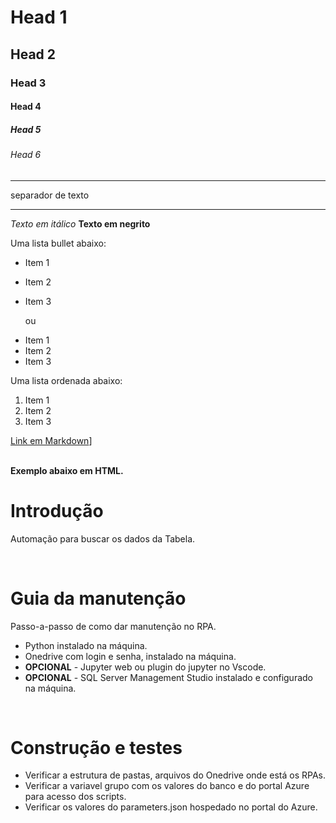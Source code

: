 # Head 1

## Head 2

### Head 3

#### Head 4

##### Head 5

###### Head 6

---

separador de texto

---

_Texto em itálico_
**Texto em negrito**

Uma lista bullet abaixo:

- Item 1
- Item 2
- Item 3

  ou

* Item 1
* Item 2
* Item 3

Uma lista ordenada abaixo:

1. Item 1
2. Item 2
3. Item 3

[Link em Markdown](https://google.com)]

</br>
<b>Exemplo abaixo em HTML.</b>

# Introdução

<p>Automação para buscar os dados da Tabela.</p>
<br/>

# Guia da manutenção

<p>Passo-a-passo de como dar manutenção no RPA.</p>
<ul>
    <li>Python instalado na máquina.</li>
    <li>Onedrive com login e senha, instalado na máquina.</li>
    <li><b>OPCIONAL</b> - Jupyter web ou plugin do jupyter no Vscode.</li>
    <li><b>OPCIONAL</b> - SQL Server Management Studio instalado e configurado na máquina.</li>
</ul>
<br/>

# Construção e testes

<ul>
    <li>Verificar a estrutura de pastas, arquivos do Onedrive onde está os RPAs.</li>
    <li>Verificar a variavel grupo com os valores do banco e do portal Azure para acesso dos scripts.</li>
    <li>Verificar os valores do parameters.json hospedado no portal do Azure.</li>
</ul>
<br/>
